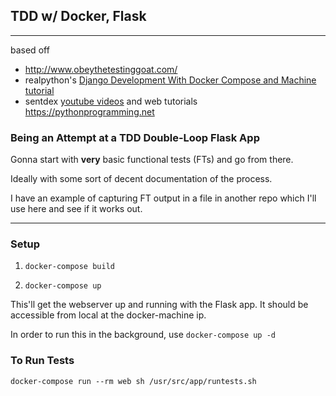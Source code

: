 ## TDD w/ Docker, Flask
***
based off
- http://www.obeythetestinggoat.com/
- realpython's [Django Development With Docker Compose and Machine tutorial](https://realpython.com/blog/python/django-development-with-docker-compose-and-machine/)
- sentdex [youtube videos](https://www.youtube.com/channel/UCfzlCWGWYyIQ0aLC5w48gBQ) and web tutorials https://pythonprogramming.net


### Being an Attempt at a TDD Double-Loop Flask App
Gonna start with __very__ basic functional tests (FTs) and go from there.

Ideally with some sort of decent documentation of the process.

I have an example of capturing FT output in a file in another repo which I'll use here and see if it works out.

***

### Setup
1. `docker-compose build`

3. `docker-compose up`

This'll get the webserver up and running with the Flask app. It should be accessible from local at the docker-machine ip.

In order to run this in the background, use `docker-compose up -d`


### To Run Tests
```
docker-compose run --rm web sh /usr/src/app/runtests.sh
```
